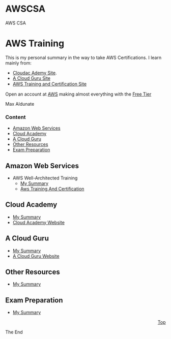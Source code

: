# AWSCSA
AWS CSA

# AWS Training
<a id="top" />

This is my personal summary in the way to take AWS Certifications. I learn mainly from:
* [Cloudac Ademy Site](https://cloudacademy.com).
* [A Cloud Guru Site](https://acloud.guru/)
* [AWS Training and Certiﬁcation Site](https://www.aws.training/)

Open an account at [AWS](https://aws.amazon.com/) making almost everything with the [Free Tier](https://aws.amazon.com/free/?sc_channel=PS&sc_campaign=acquisition_ES&sc_publisher=google&sc_medium=english_cloud_computing_b&sc_content=aws_free_e&sc_detail=aws%20free%20tier&sc_category=cloud_computing&sc_segment=188901415348&sc_matchtype=e&sc_country=ES&s_kwcid=AL!4422!3!188901415348!e!!g!!aws%20free%20tier&ef_id=WSnR_gAAAE3x8yoC:20171223121010:s)

Max Aldunate

### Content

* [Amazon Web Services](#aws)
* [Cloud Academy](#cloudacademy)
* [A Cloud Guru](#acloudguru)
* [Other Resources](#other)
* [Exam Preparation](#exam)

<a id="aws"></a>

## Amazon Web Services
* AWS Well-Architected Training 
  * [My Summary](aws/aws-well-architected-training)
  * [Aws Training And Certification](https://www.aws.training/transcript/curriculumplayer?transcriptId=7pGhstV90E2g0kMQPRm6kg2)

<a id="cloudacademy"></a>

## Cloud Academy
* [My Summary](cloud-academy/readme.md)
* [Cloud Academy Website](https://cloudacademy.com/)

<a id="acloudguru"></a>

## A Cloud Guru
* [My Summary](a-cloud-guru/readme.md)
* [A Cloud Guru Website](https://acloud.guru/)

<a id="other"></a>

## Other Resources
* [My Summary](other-resources/readme.md)

<a id="exam"></a>

## Exam Preparation
* [My Summary](exam-preparation/readme.md)

<p align="right"><a href="#top">Top</a></p>

The End
